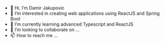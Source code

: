 - 👋 Hi, I’m Damir Jakupovic
- 👀 I’m interested in creating web applications using ReactJS and Spring Boot
- 🌱 I’m currently learning advanced Typescript and ReactJS
- 💞️ I’m looking to collaborate on ...
- 📫 How to reach me ...

<!---
OrthodoxCelts/OrthodoxCelts is a ✨ special ✨ repository because its `README.md` (this file) appears on your GitHub profile.
You can click the Preview link to take a look at your changes.
--->
